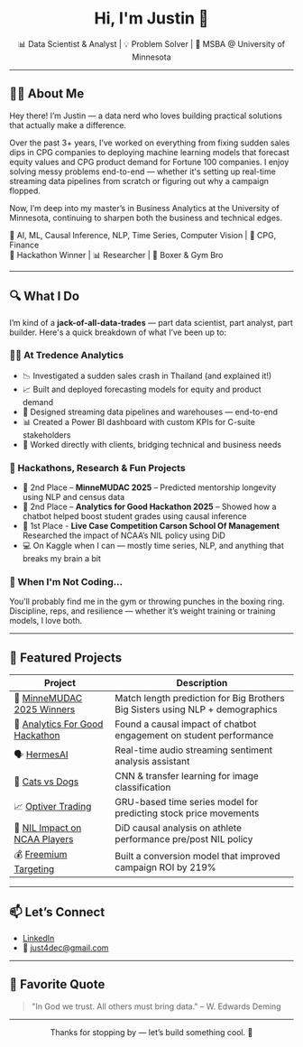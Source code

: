 <h1 align="center">Hi, I'm Justin 👋</h1>

<p align="center">
  📊 Data Scientist & Analyst | 💡 Problem Solver | 🧠 MSBA @ University of Minnesota  
</p>

---

## 👨‍💻 About Me

Hey there! I’m Justin — a data nerd who loves building practical solutions that actually make a difference.

Over the past 3+ years, I’ve worked on everything from fixing sudden sales dips in CPG companies to deploying machine learning models that forecast equity values and CPG product demand for Fortune 100 companies. I enjoy solving messy problems end-to-end — whether it's setting up real-time streaming data pipelines from scratch or figuring out why a campaign flopped.

Now, I’m deep into my master’s in Business Analytics at the University of Minnesota, continuing to sharpen both the business and technical edges.

🧠 AI, ML, Causal Inference, NLP, Time Series, Computer Vision | 💼 CPG, Finance  
🥈 Hackathon Winner | 📊 Researcher | 🥊 Boxer & Gym Bro

---

## 🔍 What I Do

I’m kind of a **jack-of-all-data-trades** — part data scientist, part analyst, part builder. Here's a quick breakdown of what I’ve been up to:

### 👨‍💻 At Tredence Analytics
- 📉 Investigated a sudden sales crash in Thailand (and explained it!)
- 📈 Built and deployed forecasting models for equity and product demand
- 🔄 Designed streaming data pipelines and warehouses — end-to-end
- 📊 Created a Power BI dashboard with custom KPIs for C-suite stakeholders
- 🤝 Worked directly with clients, bridging technical and business needs

### 🧠 Hackathons, Research & Fun Projects
- 🥈 2nd Place – **MinneMUDAC 2025** – Predicted mentorship longevity using NLP and census data  
- 🥈 2nd Place – **Analytics for Good Hackathon 2025** – Showed how a chatbot helped boost student grades using causal inference  
- 🧪 1st Place - **Live Case Competition Carson School Of Management** Researched the impact of NCAA’s NIL policy using DiD  
- 💻 On Kaggle when I can — mostly time series, NLP, and anything that breaks my brain a bit

### 💪 When I'm Not Coding...
You’ll probably find me in the gym or throwing punches in the boxing ring. Discipline, reps, and resilience — whether it’s weight training or training models, I love both.

---

## 🚀 Featured Projects

| Project | Description |
|--------|-------------|
| 🤝 [MinneMUDAC 2025 Winners](https://github.com/blacckbeard4/minnemudac) | Match length prediction for Big Brothers Big Sisters using NLP + demographics |
| 🧪 [Analytics For Good Hackathon](https://github.com/blacckbeard4/tabot_studentgradesanalysis) | Found a causal impact of chatbot engagement on student performance |
| 🗣️ [HermesAI](https://github.com/blacckbeard4/Hermes.ai/tree/main) | Real-time audio streaming sentiment analysis assistant |
| 🐶 [Cats vs Dogs](https://github.com/blacckbeard4/CatsnDogs) | CNN & transfer learning for image classification |
| 📈 [Optiver Trading](https://github.com/blacckbeard4/Optiver_Trading-/tree/main) | GRU-based time series model for predicting stock price movements |
| 🏀 [NIL Impact on NCAA Players](https://github.com/blacckbeard4/NcaaDid) | DiD causal analysis on athlete performance pre/post NIL policy |
| 💰 [Freemium Targeting](https://github.com/blacckbeard4/fremiumcompany) | Built a conversion model that improved campaign ROI by 219% |

---

## 📫 Let’s Connect

- [LinkedIn](https://www.linkedin.com/in/justin4)  
- 📧 just4dec@gmail.com

---

## 🧠 Favorite Quote

> "In God we trust. All others must bring data." – W. Edwards Deming

---

<p align="center">Thanks for stopping by — let’s build something cool. 🚀</p>
